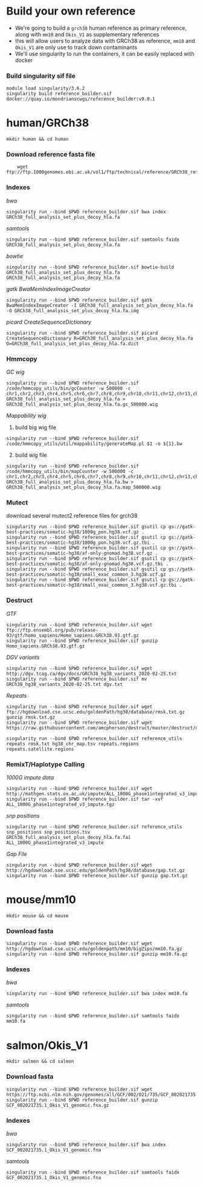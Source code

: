 # Build your own reference 



* We're going to build a `grch38` human reference as primary reference, along with `mm10` and `Okis_V1` as supplementary references
* this will allow users to analyze data with GRCh38 as reference, `mm10` and `Okis_V1` are only use to track down contaminants
* We'll use singularity to run the containers, it can be easily replaced with docker
### Build singularity sif file
```
module load singularity/3.6.2
singularity build reference_builder.sif docker://quay.io/mondrianscwgs/reference_builder:v0.0.1
```



# human/GRCh38

```
mkdir human && cd human
```

### Download reference fasta file
```
    wget ftp://ftp.1000genomes.ebi.ac.uk/vol1/ftp/technical/reference/GRCh38_reference_genome/GRCh38_full_analysis_set_plus_decoy_hla.fa
```

### Indexes 
*bwa*
```
singularity run --bind $PWD reference_builder.sif bwa index GRCh38_full_analysis_set_plus_decoy_hla.fa
```
*samtools*
```
singularity run --bind $PWD reference_builder.sif samtools faidx GRCh38_full_analysis_set_plus_decoy_hla.fa
```
*bowtie*
```
singularity run --bind $PWD reference_builder.sif bowtie-build GRCh38_full_analysis_set_plus_decoy_hla.fa GRCh38_full_analysis_set_plus_decoy_hla.fa
```
*gatk BwaMemIndexImageCreator*
```
singularity run --bind $PWD reference_builder.sif gatk BwaMemIndexImageCreator -I GRCh38_full_analysis_set_plus_decoy_hla.fa -O GRCh38_full_analysis_set_plus_decoy_hla.fa.img
```
*picard CreateSequenceDictionary*
```
singularity run --bind $PWD reference_builder.sif picard CreateSequenceDictionary R=GRCh38_full_analysis_set_plus_decoy_hla.fa O=GRCh38_full_analysis_set_plus_decoy_hla.fa.dict
```

### Hmmcopy

*GC wig*
```
singularity run --bind $PWD reference_builder.sif /code/hmmcopy_utils/bin/gcCounter -w 500000 -c chr1,chr2,chr3,chr4,chr5,chr6,chr7,chr8,chr9,chr10,chr11,chr12,chr13,chr14,chr15,chr16,chr17,chr18,chr19,chr20,chr21,chr22,chrX,chrY GRCh38_full_analysis_set_plus_decoy_hla.fa > GRCh38_full_analysis_set_plus_decoy_hla.fa.gc_500000.wig
```

*Mappability wig*

1. build big wig file
```
singularity run --bind $PWD reference_builder.sif /code/hmmcopy_utils/util/mappability/generateMap.pl $1 -o ${1}.bw
```
2. build wig file
```
singularity run --bind $PWD reference_builder.sif /code/hmmcopy_utils/bin/mapCounter -w 500000 -c chr1,chr2,chr3,chr4,chr5,chr6,chr7,chr8,chr9,chr10,chr11,chr12,chr13,chr14,chr15,chr16,chr17,chr18,chr19,chr20,chr21,chr22,chrX,chrY GRCh38_full_analysis_set_plus_decoy_hla.fa.bw > GRCh38_full_analysis_set_plus_decoy_hla.fa.map_500000.wig
```

### Mutect

download several mutect2 reference files for grch38
```
singularity run --bind $PWD reference_builder.sif gsutil cp gs://gatk-best-practices/somatic-hg38/1000g_pon.hg38.vcf.gz .
singularity run --bind $PWD reference_builder.sif gsutil cp gs://gatk-best-practices/somatic-hg38/1000g_pon.hg38.vcf.gz.tbi .
singularity run --bind $PWD reference_builder.sif gsutil cp gs://gatk-best-practices/somatic-hg38/af-only-gnomad.hg38.vcf.gz .
singularity run --bind $PWD reference_builder.sif gsutil cp gs://gatk-best-practices/somatic-hg38/af-only-gnomad.hg38.vcf.gz.tbi .
singularity run --bind $PWD reference_builder.sif gsutil cp gs://gatk-best-practices/somatic-hg38/small_exac_common_3.hg38.vcf.gz .
singularity run --bind $PWD reference_builder.sif gsutil cp gs://gatk-best-practices/somatic-hg38/small_exac_common_3.hg38.vcf.gz.tbi .
```

### Destruct

*GTF*
```
singularity run --bind $PWD reference_builder.sif wget ftp://ftp.ensembl.org/pub/release-93/gtf/homo_sapiens/Homo_sapiens.GRCh38.93.gtf.gz
singularity run --bind $PWD reference_builder.sif gunzip Homo_sapiens.GRCh38.93.gtf.gz
```

*DGV variants*
```
singularity run --bind $PWD reference_builder.sif wget http://dgv.tcag.ca/dgv/docs/GRCh38_hg38_variants_2020-02-25.txt
singularity run --bind $PWD reference_builder.sif mv GRCh38_hg38_variants_2020-02-25.txt dgv.txt
```

*Repeats*
```
singularity run --bind $PWD reference_builder.sif wget ftp://hgdownload.cse.ucsc.edu/goldenPath/hg38/database/rmsk.txt.gz
gunzip rmsk.txt.gz
singularity run --bind $PWD reference_builder.sif wget https://raw.githubusercontent.com/amcpherson/destruct/master/destruct/data/hg38_chr_map.tsv

singularity run --bind $PWD reference_builder.sif reference_utils repeats rmsk.txt hg38_chr_map.tsv repeats.regions repeats.satellite.regions
```

### RemixT/Haplotype Calling 

*1000G impute data*
```
singularity run --bind $PWD reference_builder.sif wget http://mathgen.stats.ox.ac.uk/impute/ALL_1000G_phase1integrated_v3_impute.tgz
singularity run --bind $PWD reference_builder.sif tar -xvf ALL_1000G_phase1integrated_v3_impute.tgz
```

*snp positions*
```
singularity run --bind $PWD reference_builder.sif reference_utils snp_positions snp_positions.tsv GRCh38_full_analysis_set_plus_decoy_hla.fa.fai ALL_1000G_phase1integrated_v3_impute
```

*Gap File*
```
singularity run --bind $PWD reference_builder.sif wget http://hgdownload.soe.ucsc.edu/goldenPath/hg38/database/gap.txt.gz
singularity run --bind $PWD reference_builder.sif gunzip gap.txt.gz
```


# mouse/mm10

```
mkdir mouse && cd mouse
```

### Download fasta
```
singularity run --bind $PWD reference_builder.sif wget http://hgdownload.cse.ucsc.edu/goldenpath/mm10/bigZips/mm10.fa.gz
singularity run --bind $PWD reference_builder.sif gunzip mm10.fa.gz
```
### Indexes
*bwa*
```
singularity run --bind $PWD reference_builder.sif bwa index mm10.fa
```
*samtools*
```
singularity run --bind $PWD reference_builder.sif samtools faidx mm10.fa
```



# salmon/Okis_V1

```
mkdir salmon && cd salmon
```

### Download fasta
```
singularity run --bind $PWD reference_builder.sif wget https://ftp.ncbi.nlm.nih.gov/genomes/all/GCF/002/021/735/GCF_002021735.1_Okis_V1/GCF_002021735.1_Okis_V1_genomic.fna.gz
singularity run --bind $PWD reference_builder.sif gunzip GCF_002021735.1_Okis_V1_genomic.fna.gz
```

### Indexes
*bwa*
```
singularity run --bind $PWD reference_builder.sif bwa index GCF_002021735.1_Okis_V1_genomic.fna
```
*samtools*
```
singularity run --bind $PWD reference_builder.sif samtools faidx GCF_002021735.1_Okis_V1_genomic.fna
```